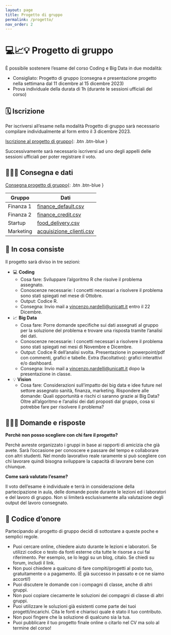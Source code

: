 ```yaml
---
layout: page
title: Progetto di gruppo
permalink: /progetto/
nav_order: 2
---
```


# 💻📈💡 Progetto di gruppo


È possibile sostenere l’esame del corso Coding e Big Data in due modalità:

- Consigliato: Progetto di gruppo (consegna e presentazione progetto nella settimana dal 11 dicembre al 15 dicembre 2023)
- Prova individuale della durata di 1h (durante le sessioni ufficiali del corso)


## 🗓 Iscrizione

Per iscriversi all’esame nella modalità Progetto di gruppo sarà necessario compilare individualmente al form entro il 3 dicembre 2023. 

[Iscrizione al progetto di gruppo](https://docs.google.com/forms/d/1PZ9SlmDImu8shwokEKXFF4dggTxc83jZdb9J2CqULgk){: .btn .btn-blue }

Successivamente sarà necessario iscriversi ad uno degli appelli delle sessioni ufficiali per poter registrare il voto. 


## 👨🏻‍🏫 Consegna e dati

[Consegna progetto di gruppo]({{site.baseurl}}/materiale_progetti/consegna.pdf){: .btn .btn-blue }

| Gruppo      | Dati                     |
|-------------|--------------------------|
| Finanza 1    | [finance_default.csv]({{site.baseurl}}/materiale_progetti/finance_default.csv)      |
| Finanza 2    | [finance_credit.csv]({{site.baseurl}}/materiale_progetti/finance_credit.csv)      |
| Startup   | [food_delivery.csv]({{site.baseurl}}/materiale_progetti/food_delivery.csv)      |
| Marketing      | [acquisizione_clienti.csv]({{site.baseurl}}/materiale_progetti/acquisizione_clienti.csv)      |




## 📕 In cosa consiste

Il progetto sarà diviso in tre sezioni:

- 💻 **Coding**
    - Cosa fare: Sviluppare l’algoritmo R che risolve il problema assegnato.
    - Conoscenze necessarie: I concetti necessari a risolvere il problema sono stati spiegati nel mese di Ottobre.
    - Output: Codice R.
    - Consegna: Invio mail a vincenzo.nardelli@unicatt.it entro il 22 Dicembre.
- 📈 **Big Data**
    - Cosa fare: Porre domande specifiche sui dati assegnati al gruppo per la soluzione del problema e trovare una risposta tramite l’analisi dei dati.
    - Conoscenze necessarie: I concetti necessari a risolvere il problema sono stati spiegati nei mesi di Novembre e Dicembre.
    - Output: Codice R dell’analisi svolta. Presentazione in powerpoint/pdf con commenti, grafici e tabelle. Extra (facoltativo): grafici interattivi e/o dashboard.
    - Consegna: Invio mail a vincenzo.nardelli@unicatt.it dopo la presentazione in classe.
- 💡 **Vision**
    - Cosa fare: Considerazioni sull’impatto dei big data e idee future nel settore assegnato sanità, finanza, marketing. Rispondere alle domande: Quali opportunità e rischi ci saranno grazie ai Big Data? Oltre all’algoritmo e l’analisi dei dati proposti dal gruppo, cosa si potrebbe fare per risolvere il problema?


## 🙋🏻‍♀️ Domande e risposte

**Perchè non posso scegliere con chi fare il progetto?**

Perchè avreste organizzato i gruppi in base ai rapporti di amicizia che già avete. Sarà l’occasione per conoscere e passare del tempo e collaborare con altri studenti. Nel mondo lavorativo reale raramente si può scegliere con chi lavorare quindi bisogna sviluppare la capacità di lavorare bene con chiunque.

**Come sarà valutato l’esame?**

Il voto dell’esame è individuale e terrà in considerazione della partecipazione in aula, delle domande poste durante le lezioni ed i laboratori e del lavoro di gruppo. Non si limiterà esclusivamente alla valutazione degli output del lavoro consegnato.


## 🏅 Codice d’onore

Partecipando al progetto di gruppo decidi di sottostare a queste poche e semplici regole.

- Puoi cercare online, chiedere aiuto durante le lezioni e laboratori. Se utilizzi codice o testo da fonti esterne cita tutte le risorse a cui fai riferimento. Per esempio, se lo leggi su un blog, citalo. Se chiedi su forum, includi il link.
- Non puoi chiedere a qualcuno di fare compiti/progetti al posto tuo, gratuitamente o a pagamento. (È già successo in passato e ce ne siamo accorti!)
- Puoi discutere le domande con i compagni di classe, anche di altri gruppi.
- Non puoi copiare ciecamente le soluzioni dei compagni di classe di altri gruppi.
- Puoi utilizzare le soluzioni già esistenti come parte dei tuoi progetti/incarichi. Cita le fonti e chiarisci quale è stato il tuo contributo.
- Non puoi fingere che la soluzione di qualcuno sia la tua.
- Puoi pubblicare il tuo progetto finale online o citarlo nel CV ma solo al termine del corso!